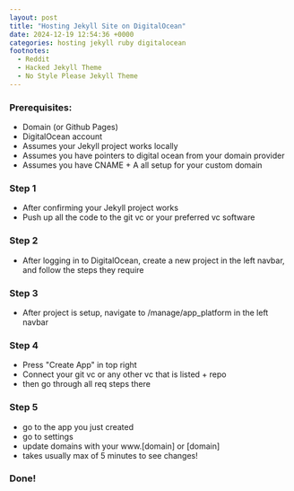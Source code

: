 ```yaml
---
layout: post
title: "Hosting Jekyll Site on DigitalOcean"
date: 2024-12-19 12:54:36 +0000
categories: hosting jekyll ruby digitalocean
footnotes:
  - Reddit
  - Hacked Jekyll Theme
  - No Style Please Jekyll Theme
---
```


### Prerequisites:

- Domain (or Github Pages)
- DigitalOcean account
- Assumes your Jekyll project works locally
- Assumes you have pointers to digital ocean from your domain provider
- Assumes you have CNAME + A all setup for your custom domain

### Step 1

- After confirming your Jekyll project works
- Push up all the code to the git vc or your preferred vc software

### Step 2

- After logging in to DigitalOcean, create a new project in the left navbar, and follow the steps they require

### Step 3

- After project is setup, navigate to /manage/app_platform in the left navbar

### Step 4

- Press "Create App" in top right
- Connect your git vc or any other vc that is listed + repo
- then go through all req steps there

### Step 5

- go to the app you just created
- go to settings
- update domains with your www.[domain] or [domain]
- takes usually max of 5 minutes to see changes!

### Done!
